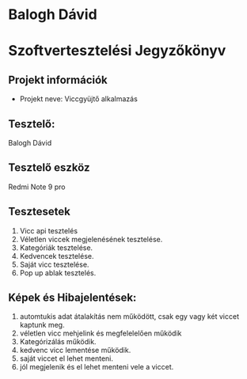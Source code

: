 # Balogh Dávid

# Szoftvertesztelési Jegyzőkönyv

## Projekt információk

- Projekt neve: Viccgyüjtő alkalmazás

## Tesztelő:

Balogh Dávid

## Tesztelő eszköz

Redmi Note 9 pro

## Tesztesetek
1. Vicc api tesztelés
2. Véletlen viccek megjelenésének tesztelése.
3. Kategóriák tesztelése.
4. Kedvencek tesztelése.
5. Saját vicc tesztelése.
6. Pop up ablak tesztelés.

## Képek és Hibajelentések:

1. automtukis adat átalakítás nem működött, csak egy vagy két viccet kaptunk meg.
2. véletlen vicc mehjelink és megfelelelően működik
3. Kategórizálás működik.
4. kedvenc vicc lementése működik.
5. saját viccet el lehet menteni.
6. jól megjelenik és el lehet menteni vele a viccet.



